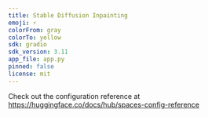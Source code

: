 ```yaml
---
title: Stable Diffusion Inpainting
emoji: ⚡
colorFrom: gray
colorTo: yellow
sdk: gradio
sdk_version: 3.11
app_file: app.py
pinned: false
license: mit
---
```


Check out the configuration reference at https://huggingface.co/docs/hub/spaces-config-reference
